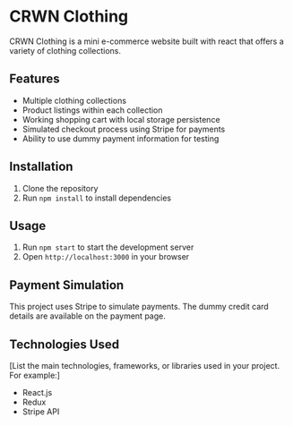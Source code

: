 # CRWN Clothing

CRWN Clothing is a mini e-commerce website built with react that offers a variety of clothing collections.

## Features

- Multiple clothing collections
- Product listings within each collection
- Working shopping cart with local storage persistence
- Simulated checkout process using Stripe for payments
- Ability to use dummy payment information for testing

## Installation

1. Clone the repository
2. Run `npm install` to install dependencies

## Usage

1. Run `npm start` to start the development server
2. Open `http://localhost:3000` in your browser

## Payment Simulation

This project uses Stripe to simulate payments. The dummy credit card details are available on the payment page.

## Technologies Used

[List the main technologies, frameworks, or libraries used in your project. For example:]

- React.js
- Redux
- Stripe API
